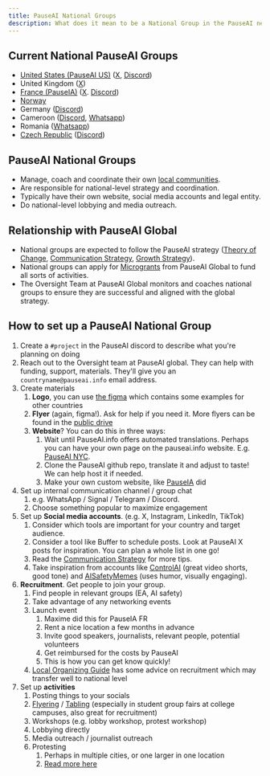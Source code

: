 ```yaml
---
title: PauseAI National Groups
description: What does it mean to be a National Group in the PauseAI network?
---
```


## Current National PauseAI Groups

- [United States (PauseAI US)](https://pauseai-us.org/) ([X](https://x.com/PauseAIus), [Discord](https://discord.gg/TmpmYejE3e))
- United Kingdom ([X](https://x.com/PauseAI_UK))
- [France (PauseIA)](https://pauseia.fr/) ([X](https://x.com/pause_ia). [Discord](https://discord.gg/vyXGd7AeGc))
- [Norway](https://pauseai.no/)
- Germany ([Discord](https://discord.gg/VuVVyJQ37M))
- Cameroon ([Discord](https://discord.gg/JCJBSmDv), [Whatsapp](https://chat.whatsapp.com/EmSo5C486JzDdFOiojByje))
- Romania ([Whatsapp](https://chat.whatsapp.com/K5oUIpa9OH6KaLNx2IHql3))
- [Czech Republic](https://pauseai.cz/) ([Discord](https://discord.gg/ZTzFytGKKE))

## PauseAI National Groups

- Manage, coach and coordinate their own [local communities](/communities).
- Are responsible for national-level strategy and coordination.
- Typically have their own website, social media accounts and legal entity.
- Do national-level lobbying and media outreach.

## Relationship with PauseAI Global

- National groups are expected to follow the PauseAI strategy ([Theory of Change](/theory-of-change), [Communication Strategy](/communication-strategy), [Growth Strategy](/growth-strategy)).
- National groups can apply for [Microgrants](/microgrants) from PauseAI Global to fund all sorts of activities.
- The Oversight Team at PauseAI Global monitors and coaches national groups to ensure they are successful and aligned with the global strategy.

## How to set up a PauseAI National Group

1.  Create a `#project` in the PauseAI discord to describe what you're planning on doing
2.  Reach out to the Oversight team at PauseAI global. They can help with funding, support, materials. They'll give you an `countryname@pauseai.info` email address.
3.  Create materials
    1.  **Logo**, you can use [the figma](https://www.figma.com/design/iQ4PHQTi1vAVmT9Lckazqt/PauseAI-designs---editable) which contains some examples for other countries
    1.  **Flyer** (again, figma!). Ask for help if you need it. More flyers can be found in the [public drive](https://drive.google.com/drive/u/1/folders/1bQ_MZ8giK-Mee4ABkO0BgcFInaXruNpa)
    1.  **Website**? You can do this in three ways:
        1.  Wait until PauseAI.info offers automated translations. Perhaps you can have your own page on the pauseai.info website. E.g. [PauseAI NYC](/nyc-action).
        2.  Clone the PauseAI github repo, translate it and adjust to taste! We can help host it if needed.
        3.  Make your own custom website, like [PauseIA](https://pauseia.fr/) did
4.  Set up internal communication channel / group chat
    1.  e.g. WhatsApp / Signal / Telegram / Discord.
    2.  Choose something popular to maximize engagement
5.  Set up **Social media accounts**. (e.g. X, Instagram, LinkedIn, TikTok)
    1.  Consider which tools are important for your country and target audience.
    2.  Consider a tool like Buffer to schedule posts. Look at PauseAI X posts for inspiration. You can plan a whole list in one go!
    3.  Read the [Communication Strategy](/communication-strategy) for more tips.
    4.  Take inspiration from accounts like [ControlAI](https://x.com/ai_ctrl/) (great video shorts, good tone) and [AISafetyMemes](https://x.com/AISafetyMemes) (uses humor, visually engaging).
6.  **Recruitment**. Get people to join your group.
    1.  Find people in relevant groups (EA, AI safety)
    2.  Take advantage of any networking events
    3.  Launch event
        1.  Maxime did this for PauseIA FR
        2.  Rent a nice location a few months in advance
        3.  Invite good speakers, journalists, relevant people, potential volunteers
        4.  Get reimbursed for the costs by PauseAI
        5.  This is how you can get know quickly!
    4.  [Local Organizing Guide](/local-organizing) has some advice on recruitment which may transfer well to national level
7.  Set up **activities**
    1.  Posting things to your socials
    2.  [Flyering](/flyering) / [Tabling](/tabling) (especially in student group fairs at college campuses, also great for recruitment)
    3.  Workshops (e.g. lobby workshop, protest workshop)
    4.  Lobbying directly
    5.  Media outreach / journalist outreach
    6.  Protesting
        1.  Perhaps in multiple cities, or one larger in one location
        2.  [Read more here](/organizing-a-protest)
